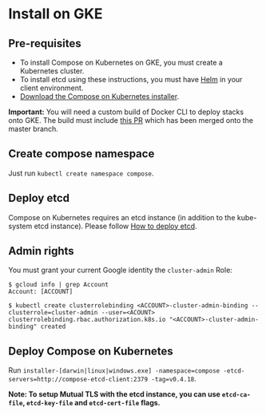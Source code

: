 # Install on GKE

## Pre-requisites
- To install Compose on Kubernetes on GKE, you must create a Kubernetes cluster.
- To install etcd using these instructions, you must have [Helm](https://helm.sh) in your client environment.
- [Download the Compose on Kubernetes installer](https://github.com/docker/compose-on-kubernetes/releases).

**Important:** You will need a custom build of Docker CLI to deploy stacks onto GKE. The build must include [this PR](https://github.com/docker/cli/pull/1583) which has been merged onto the master branch.

## Create compose namespace

Just run `kubectl create namespace compose`.

## Deploy etcd

Compose on Kubernetes requires an etcd instance (in addition to the kube-system etcd instance). Please follow [How to deploy etcd](./deploy-etcd.md).

## Admin rights

You must grant your current Google identity the `cluster-admin` Role:

```console
$ gcloud info | grep Account
Account: [ACCOUNT]

$ kubectl create clusterrolebinding <ACCOUNT>-cluster-admin-binding --clusterrole=cluster-admin --user=<ACOUNT>
clusterrolebinding.rbac.authorization.k8s.io "<ACCOUNT>-cluster-admin-binding" created
```

## Deploy Compose on Kubernetes

Run `installer-[darwin|linux|windows.exe] -namespace=compose -etcd-servers=http://compose-etcd-client:2379 -tag=v0.4.18`.

**Note: To setup Mutual TLS with the etcd instance, you can use `etcd-ca-file`, `etcd-key-file` and `etcd-cert-file` flags.**
